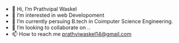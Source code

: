 - 👋 Hi, I’m Prathvipal Waskel
- 👀 I’m interested in web Developoment
- 🌱 I’m currently persuing B.tech in Coimputer Science Engineering.
- 💞️ I’m looking to collaborate on ..
- 📫 How to reach me prathviwaskel14@gmail.com

<!---
prathvipal55/prathvipal55 is a ✨ special ✨ repository because its `README.md` (this file) appears on your GitHub profile.
You can click the Preview link to take a look at your changes.
--->
